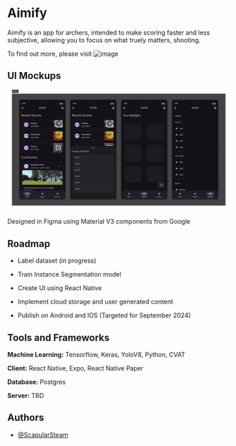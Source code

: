 
# Aimify

Aimify is an app for archers, intended to make scoring faster and less subjective, allowing you to focus on what truely matters, shooting.

To find out more, please visit ![image](https://aimify.fletchworks.dev)


## UI Mockups

![App Screenshot](https://github.com/ScapularSteam/aimify/blob/main/misc/aimify-ui.png?raw=true)

Designed in Figma using Material V3 components from Google

## Roadmap

- Label dataset (in progress)

- Train Instance Segmentation model

- Create UI using React Native

- Implement cloud storage and user generated content

- Publish on Android and IOS (Targeted for September 2024)


## Tools and Frameworks

**Machine Learning:** Tensorflow, Keras, YoloV8, Python, CVAT

**Client:** React Native, Expo, React Native Paper

**Database:** Postgres

**Server:** TBD



## Authors

- [@ScapularSteam](https://github.com/ScapularSteam)

